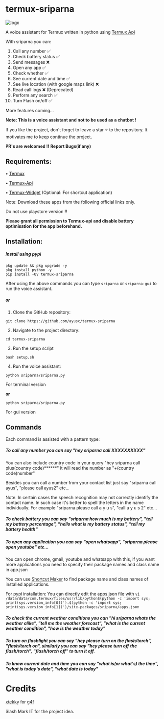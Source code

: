 # termux-sriparna

![logo](https://raw.githubusercontent.com/ayusc/termux-sriparna/main/logo.png)

A voice assistant for Termux written in python using [Termux Api](https://wiki.termux.com/wiki/Termux:API)

With sriparna you can:

1) Call any number ✅
2) Check battery status ✅
3) Send messages ❌
4) Open any app ✅
5) Check whether ✅
6) See current date and time ✅
7) See live location (with google maps link) ❌
8) Read call logs ❌ (Deprecated)
9) Perform any search ✅
10) Turn Flash on/off ✅
    
More features coming...

**Note: This is a voice assistant and not to be used as a chatbot !**

If you like the project, don't forget to leave a star ⭐ to the repository.
It motivates me to keep continue the project.

**PR's are welcomed !!**
**Report Bugs(if any)**

## Requirements:

• [Termux](https://f-droid.org/en/packages/com.termux/)

• [Termux-Api](https://f-droid.org/en/packages/com.termux.api/)

• [Termux-Widget](https://f-droid.org/en/packages/com.termux.widget/) (Optional: For shortcut application)

Note: Download these apps from the following official links only.

Do not use playstore version !!

**Please grant all permission to Termux-api and disable battery optimisation for the app beforehand.** 

## Installation:

##### Install using pypi

```
pkg update && pkg upgrade -y
pkg install python -y
pip install -UV termux-sriparna
```

After using the above commands you can type ```sriparna``` or ```sriparna-gui``` to run the voice assistant.


##### or

1. Clone the GitHub repository:

```
git clone https://github.com/ayusc/termux-sriparna
```

2. Navigate to the project directory:

```
cd termux-sriparna
```

3. Run the setup script
   
```
bash setup.sh
```

4. Run the voice assistant:

```
python sriparna/sriparna.py 
```
For terminal version 

**or**

```
python sriparna/sriparna.py 
```
For gui version

## Commands

Each command is assisted with a pattern type:

##### To call any number you can say "hey sriparna call XXXXXXXXXX"

You can also include country code in your query "hey sriparna call plus(country code)******" it will read the number as "+(country code)number"

Besides you can call a number from your contact list just say "sriparna call ayus", "please call ayus2" etc...

Note: In certain cases the speech recognition may not correctly identify the contact name. In such case it's better to spell the letters in the name individually. For example "sriparna please call a y u s", "call a y u s 2" etc...

##### To check battery you can say "sriparna how much is my battery", "tell my battery percentage", "hello what is my battery status", "tell my battery health"

##### To open any application you can say "open whatsapp", "sriparna please open youtube" etc...

You can open chrome, gmail, youtube and whatsapp with this, if you want more applications you need to specify their package names and class name in app.json

You can use [Shortcut Maker](https://play.google.com/store/apps/details?id=rk.android.app.shortcutmaker) to find package name and class names of installed applications.

For pypi installation: You can directly edit the apps.json file with `vi /data/data/com.termux/files/usr/lib/python$(python -c 'import sys; print(sys.version_info[0])').$(python -c 'import sys; print(sys.version_info[1])')/site-packages/sriparna/apps.json
`

##### To check the current weather conditions you can "hi sriparna whats the weather alike", "tell me the weather forecast", "what is the current weather condition", "how is the weather today"

##### To turn on flashlight you can say "hey please turn on the flash/torch", "flash/torch on", similarly you can say "hey please turn off the flash/torch", "flash/torch off" to turn it off.

##### To know current date and time you can say "what is(or what's) the time", "what is today's date", "what date is today"

# Credits
[xtekky](https://github.com/xtekky) for [g4f](https://github.com/xtekky/gpt4free)

Slash Mark IT for the project idea.
